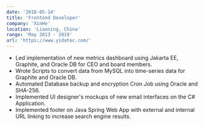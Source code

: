 ```yaml
---
date: '2018-05-14'
title: 'Frontend Developer'
company: 'XinHe'
location: 'Liaoning, China'
range: 'May 2013 - 2019'
url: 'https://www.yidatec.com/'
---
```


- Led implementation of new metrics dashboard using Jakarta EE, Graphite, and Oracle DB for CEO and board members.
- Wrote Scripts to convert data from MySQL into time-series data for Graphite and Oracle DB.
- Automated Database backup and encryption Cron Job using Oracle and SHA-256.
- Implemented UI designer's mockups of new email interfaces on the C# Application.
- Implemented footer on Java Spring Web App with external and internal URL linking to increase search engine results.




